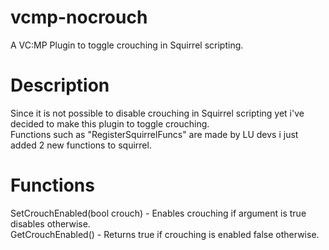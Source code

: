 # vcmp-nocrouch
A VC:MP Plugin to toggle crouching in Squirrel scripting.

# Description
Since it is not possible to disable crouching in Squirrel scripting yet i've decided to make this plugin to toggle crouching. \
Functions such as "RegisterSquirrelFuncs" are made by LU devs i just added 2 new functions to squirrel.

# Functions
SetCrouchEnabled(bool crouch) - Enables crouching if argument is true disables otherwise. \
GetCrouchEnabled() - Returns true if crouching is enabled false otherwise.
